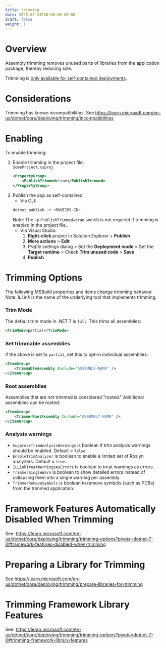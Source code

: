 ```yaml
---
title: trimming
date: 2023-07-24T00:00:00-06:00
draft: false
weight: 1
---
```


# Overview
Assembly trimming removes unused parts of libraries from the application package, thereby reducing size.

Trimming is <u>only available for self-contained deployments</u>.

# Considerations
<o>Trimming has known incompatibilities.</o>  See https://learn.microsoft.com/en-us/dotnet/core/deploying/trimming/incompatibilities

# Enabling
To enable trimming:  
1. Enable trimming in the project file:   
    `SomeProject.csproj`
    ```xml
    <PropertyGroup>
        <PublishTrimmed>true</PublishTrimmed>
    </PropertyGroup>
    ```
2. Publish the app as self-contained
   - Via CLI:  
    ```powershell
    dotnet publish -r <RUNTIME-ID>
    ```
    Note: The `-p:PublishTrimmed=true` switch is not required if trimming is enabled in the project file.
   - Via Visual Studio:  
     1. **Right-click** project in Solution Explorer > **Publish**
     2. **More actions** > **Edit** 
     3. *Profile settings* dialog > Set the **Deployment mode** > Set the **Target runtime** > Check **Trim unused code** > **Save**
     4. **Publish** 

# Trimming Options
The following MSBuild properties and items change trimming behavior.  
Note: *ILLink* is the name of the underlying tool that implements trimming.

### Trim Mode
The default trim mode in .NET 7 is `full`.  This trims all assemblies:
```xml
<TrimMode>partial</TrimMode>
```

### Set trimmable assemblies
If the above is set to `partial`, set this to opt-in individual assemblies:
```xml
<ItemGroup>
    <TrimmableAssembly Include="ASSEMBLY-NAME" />
</ItemGroup>
```

### Root assemblies
Assemblies that are not trimmed is considered "rooted."  Additional assemblies can be rooted:
```xml
<ItemGroup>
    <TrimmerRootAssembly Include="ASSEMBLY-NAME" />
</ItemGroup>
```

### Analysis warnings
- `SuppressTrimAnalysisWarnings` is boolean if trim analysis warnings should be enabled.  Default = `false`. 
- `EnableTrimAnalyzer` is boolean to enable a limited set of Roslyn analyzers. Default = `true`.
- `ILLinkTreatWarningsAsErrors` is boolean to treat warnings as errors.
- `TrimmerSingleWarn` is boolean to show detailed errors instead of collapsing them into a single warning per assembly.
- `TrimmerRemoveSymbols` is boolean to remove symbols (such as PDBs) from the trimmed application.

# Framework Features Automatically Disabled When Trimming
See: https://learn.microsoft.com/en-us/dotnet/core/deploying/trimming/trimming-options?pivots=dotnet-7-0#framework-features-disabled-when-trimming

# Preparing a Library for Trimming
See https://learn.microsoft.com/en-us/dotnet/core/deploying/trimming/prepare-libraries-for-trimming

# Trimming Framework Library Features
See: https://learn.microsoft.com/en-us/dotnet/core/deploying/trimming/trimming-options?pivots=dotnet-7-0#trimming-framework-library-features
